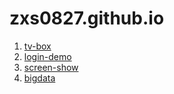 # zxs0827.github.io

1. [tv-box](https://zxs0827.github.io/tv-box/)
2. [login-demo](https://zxs0827.github.io/login-demo/)
3. [screen-show](https://zxs0827.github.io/screen-show/)
4. [bigdata](https://zxs0827.github.io/bigdata/)

